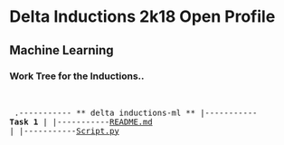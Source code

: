 # Delta Inductions 2k18 Open Profile
## Machine Learning
### Work Tree for the Inductions..
&nbsp;<pre>
.----------- ** delta inductions-ml **
  |----------- **Task 1**
  |		|-----------[README.md](https://github.com/manuaatitya/Delta-Inductions-ml/blob/master/Task1_README.md)
  |		|-----------[Script.py](https://github.com/manuaatitya/Delta-Inductions-ml/blob/master/Task1_script.py)

</pre>
